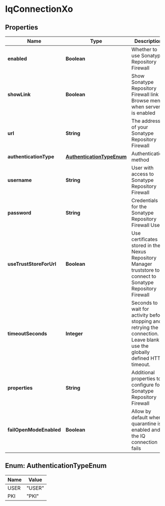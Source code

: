 
# IqConnectionXo

## Properties
Name | Type | Description | Notes
------------ | ------------- | ------------- | -------------
**enabled** | **Boolean** | Whether to use Sonatype Repository Firewall |  [optional]
**showLink** | **Boolean** | Show Sonatype Repository Firewall link in Browse menu when server is enabled |  [optional]
**url** | **String** | The address of your Sonatype Repository Firewall |  [optional]
**authenticationType** | [**AuthenticationTypeEnum**](#AuthenticationTypeEnum) | Authentication method | 
**username** | **String** | User with access to Sonatype Repository Firewall |  [optional]
**password** | **String** | Credentials for the Sonatype Repository Firewall User |  [optional]
**useTrustStoreForUrl** | **Boolean** | Use certificates stored in the Nexus Repository Manager truststore to connect to Sonatype Repository Firewall |  [optional]
**timeoutSeconds** | **Integer** | Seconds to wait for activity before stopping and retrying the connection. Leave blank to use the globally defined HTTP timeout. |  [optional]
**properties** | **String** | Additional properties to configure for Sonatype Repository Firewall |  [optional]
**failOpenModeEnabled** | **Boolean** | Allow by default when quarantine is enabled and the IQ connection fails |  [optional]


<a name="AuthenticationTypeEnum"></a>
## Enum: AuthenticationTypeEnum
Name | Value
---- | -----
USER | &quot;USER&quot;
PKI | &quot;PKI&quot;




